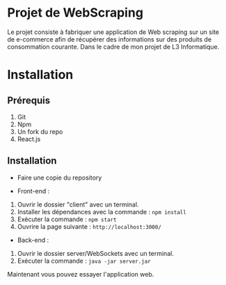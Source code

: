 # Projet de WebScraping 

Le projet consiste à fabriquer une application de Web scraping sur un site de e-commerce afin de récupérer des informations sur des produits de consommation courante. Dans le cadre de mon projet de L3 Informatique.

# Installation

## Prérequis 

1. Git
2. Npm
3. Un fork du repo
4. React.js

## Installation 

* Faire une copie du repository 

- Front-end : 

1. Ouvrir le dossier "client" avec un terminal. 
2. Installer les dépendances avec la commande : `npm install`
3. Exécuter la commande : `npm start`
4. Ouvrire la page suivante : `http://localhost:3000/`

- Back-end :

1. Ouvrir le dossier server/WebSockets avec un terminal. 
2. Exécuter la commande : `java -jar server.jar` 

Maintenant vous pouvez essayer l'application web.
